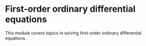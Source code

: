 # First-order ordinary differential equations

This module covers topics in solving first-order ordinary differential
equations.

```{tableofcontents}
```
